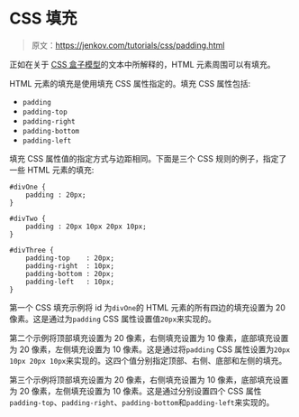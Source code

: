 # CSS 填充

> 原文：<https://jenkov.com/tutorials/css/padding.html>

正如在关于 [CSS 盒子模型](/css/box-model.html)的文本中所解释的，HTML 元素周围可以有填充。

HTML 元素的填充是使用填充 CSS 属性指定的。填充 CSS 属性包括:

*   `padding`
*   `padding-top`
*   `padding-right`
*   `padding-bottom`
*   `padding-left`

填充 CSS 属性值的指定方式与边距相同。下面是三个 CSS 规则的例子，指定了一些 HTML 元素的填充:

```
#divOne {
    padding : 20px;
}

#divTwo {
    padding : 20px 10px 20px 10px;
}

#divThree {
    padding-top    : 20px;
    padding-right  : 10px;
    padding-bottom : 20px;
    padding-left   : 10px;
}

```

第一个 CSS 填充示例将 id 为`divOne`的 HTML 元素的所有四边的填充设置为 20 像素。这是通过为`padding` CSS 属性设置值`20px`来实现的。

第二个示例将顶部填充设置为 20 像素，右侧填充设置为 10 像素，底部填充设置为 20 像素，左侧填充设置为 10 像素。这是通过将`padding` CSS 属性设置为`20px 10px 20px 10px`来实现的。这四个值分别指定顶部、右侧、底部和左侧的填充。

第三个示例将顶部填充设置为 20 像素，右侧填充设置为 10 像素，底部填充设置为 20 像素，左侧填充设置为 10 像素。这是通过分别设置四个 CSS 属性`padding-top`、`padding-right`、`padding-bottom`和`padding-left`来实现的。